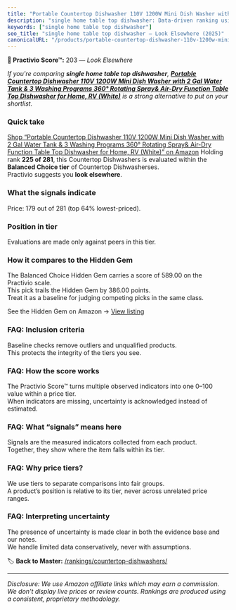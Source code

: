```yaml
---
title: "Portable Countertop Dishwasher 110V 1200W Mini Dish Washer with 2 Gal Water Tank & 3 Washing Programs 360° Rotating Spray& Air-Dry Function Table Top Dishwasher for Home, RV (White)"
description: "single home table top dishwasher: Data-driven ranking using the Practivio Score™. Positioned by quality, value, demand, findability, momentum."
keywords: ["single home table top dishwasher"]
seo_title: "single home table top dishwasher — Look Elsewhere (2025)"
canonicalURL: "/products/portable-countertop-dishwasher-110v-1200w-mini-dish-washer-with-2-gal-water-tank-3-washing-programs-360-rotating-spray-air-dry-function-table-top-dishwasher-for-home-rv-white-B0DSZYV83G/"
---
```


**🚫 Practivio Score™:** 203 — _Look Elsewhere_


*If you're comparing **single home table top dishwasher**, **[Portable Countertop Dishwasher 110V 1200W Mini Dish Washer with 2 Gal Water Tank & 3 Washing Programs 360° Rotating Spray& Air-Dry Function Table Top Dishwasher for Home, RV (White)](https://www.amazon.com/dp/B0DSZYV83G?tag=practivio-20)** is a strong alternative to put on your shortlist.*
### Quick take
[Shop “Portable Countertop Dishwasher 110V 1200W Mini Dish Washer with 2 Gal Water Tank & 3 Washing Programs 360° Rotating Spray& Air-Dry Function Table Top Dishwasher for Home, RV (White)” on Amazon](https://www.amazon.com/dp/B0DSZYV83G?tag=practivio-20)
Holding rank **225 of 281**, this Countertop Dishwashers is evaluated within the **Balanced Choice tier** of Countertop Dishwasherses.  
Practivio suggests you **look elsewhere**.

### What the signals indicate
Price: 179 out of 281 (top 64% lowest-priced).  

### Position in tier
Evaluations are made only against peers in this tier.

### How it compares to the Hidden Gem
The Balanced Choice Hidden Gem carries a score of 589.00 on the Practivio scale.  
This pick trails the Hidden Gem by 386.00 points.  
Treat it as a baseline for judging competing picks in the same class.  

See the Hidden Gem on Amazon → [View listing](https://www.amazon.com/dp/B0CSFQ4WRP?tag=practivio-20)

### FAQ: Inclusion criteria
Baseline checks remove outliers and unqualified products.  
This protects the integrity of the tiers you see.

### FAQ: How the score works
The Practivio Score™ turns multiple observed indicators into one 0–100 value within a price tier.  
When indicators are missing, uncertainty is acknowledged instead of estimated.

### FAQ: What “signals” means here
Signals are the measured indicators collected from each product.  
Together, they show where the item falls within its tier.

### FAQ: Why price tiers?
We use tiers to separate comparisons into fair groups.  
A product’s position is relative to its tier, never across unrelated price ranges.

### FAQ: Interpreting uncertainty
The presence of uncertainty is made clear in both the evidence base and our notes.  
We handle limited data conservatively, never with assumptions.


🏷️ **Back to Master:** [/rankings/countertop-dishwashers/](/rankings/countertop-dishwashers/)

---
_Disclosure: We use Amazon affiliate links which may earn a commission. We don’t display live prices or review counts. Rankings are produced using a consistent, proprietary methodology._
